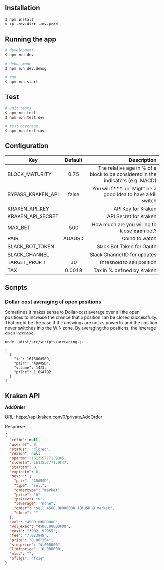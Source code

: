 
## Installation

```bash
$ npm install
$ cp .env.dist .env.prod
```


## Running the app

```bash
# development
$ npm run dev

# debug mode
$ npm run dev:debug

# run
$ npm run start
```

## Test

```bash
# unit tests
$ npm run test
$ npm run test:dev

# test coverage
$ npm run test:cov
```

## Configuration

| Key | Default | Description  |
| ------------- |:-------------:| -----:|
| BLOCK_MATURITY | 0.75 | The relative age in % of a block to be considered in the indicators (e.g. MACD) |
| BYPASS_KRAKEN_API | false | You will f*** up. Might be a good idea to have a kill switch |
| KRAKEN_API_KEY || API Key for Kraken |
| KRAKEN_API_SECRET || API Secret for Kraken |
| MAX_BET | 500 | How much are you willing to loose **each** bet? |
| PAIR | ADAUSD | Coind to watch |
| SLACK_BOT_TOKEN || Slack Bot Token for Oauth |
| SLACK_CHANNEL || Slack Channel ID for updates |
| TARGET_PROFIT | 30 | Threshold to sell position |
| TAX | 0.0018 | Tax in % defined by Kraken |

## Scripts

### Dollar-cost averaging of open positions

Sometimes it makes sense to Dollar-cost average over all the open positions to increase the chance that a position can be closed successfully. That might be the case if the upswings are not as powerful and the position never switches into the WIN zone. By averaging the positions, the leverage does increase.

```
node ./dist/src/scripts/averaging.js

[
  {
    "id": 1613800589,
    "pair": "ADAUSD",
    "volume": 1423,
    "price": 1.054792
  }
]
```


## Kraken API

**AddOrder**

URL: https://api.kraken.com/0/private/AddOrder

Response

```json
{
  "refid": null,
  "userref": 0,
  "status": "closed",
  "reason": null,
  "opentm": 1613557771.9805,
  "closetm": 1613557771.9847,
  "starttm": 0,
  "expiretm": 0,
  "descr": {
    "pair": "ADAUSD",
    "type": "sell",
    "ordertype": "market",
    "price": "0",
    "price2": "0",
    "leverage": "none",
    "order": "sell 4500.00000000 ADAUSD @ market",
    "close": ""
  },
  "vol": "4500.00000000",
  "vol_exec": "4500.00000000",
  "cost": "3902.192955",
  "fee": "7.023948",
  "price": "0.867154",
  "stopprice": "0.000000",
  "limitprice": "0.000000",
  "misc": "",
  "oflags": "fciq"
}
```
